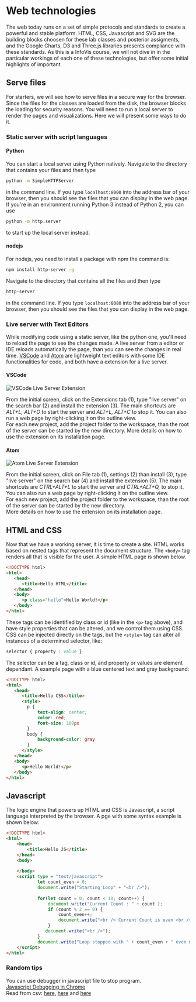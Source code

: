 # Web technologies
The web today runs on a set of simple protocols and standards to create a powerful and stable platform. HTML, CSS, Javascript and SVG are the building blocks choosen for these lab classes and posterior assigments, and the Google Charts, D3 and Three.js libraries presents compliance with these standards. As this is a InfoVis course, we will not dive in in the particular workings of each one of these technologies, but offer some initial highlights of important 

## Serve files
For starters, we will see how to serve files in a secure way for the browser. Since the files for the classes are loaded from the disk, the browser blocks the loading for security reasons. You will need to run a local server to render the pages and visualizations. Here we will present some ways to do it. 

### Static server with script languages

#### Python
You can start a local server using Python natively. Navigate to the directory that contains your files  and then type 
``` bash
python -m SimpleHTTPServer
```
in the command line. If you type `localhost:8000` into the address bar of your browser, then you should see the files that you can display in the web page.
If you're in an environment running Python 3 instead of Python 2, you can use 
``` bash
python -m http.server
```
to start up the local server instead.

#### nodejs
For nodejs, you need to install a package with npm the command is:
```bash
npm install http-server -g
```
Navigate to the directory that contains all the files and then type 
``` bash
http-server
```
in the command line. If you type `localhost:8080` into the address bar of your browser, then you should see the files that you can display in the web page.

### Live server with Text Editors
While modifying code using a static server, like the python one, you'll need to reload the page to see the changes made. A live server from a editor or IDE reloads automatically the page, than you can see the changes in real time. [VSCode](https://code.visualstudio.com/) and [Atom](https://atom.io/) are lightweight text editors with some IDE functionalities for code, and both have a extension for a live server.

#### VSCode
![VSCode Live Server Extension](./images/vscode_liveserver.png)

From the initial screen, click on the Extensions tab (1), type "live server" on the search bar (2) and install the extension (3). The main shortcuts are _ALT+L, ALT+O_ to start the server and _ALT+L, ALT+C_ to stop it. You can also run a web page by right-clicking it on the outline view.   
For each new project, add the project folder to the workspace, than the root of the server can be started by the new directory. More details on how to use the extension on its installation page.

#### Atom
![Atom Live Server Extension](./images/atom_liveserver.png)

From the initial screen, click on File tab (1), settings (2) than install (3), type "live server" on the search bar (4) and install the extension (5). The main shortcuts are _CTRL+ALT+L_ to start the server and _CTRL+ALT+Q,_ to stop it. You can also run a web page by right-clicking it on the outline view.  
For each new project, add the project folder to the workspace, than the root of the server can be started by the new directory.  
More details on how to use the extension on its installation page.


## HTML and CSS
Now that we have a working server, it is time to create a site. HTML works based on nested tags that represent the document structure. The `<body>` tag renders all that is visible for the user. A simple HTML page is shown below.

``` html
<!DOCTYPE html>
<html>
   <head>
      <title>Hello HTML</title>
   </head>	
   <body>
      <p class="hello">Hello World!</p>
   </body>	
</html>
```

These tags can be identified by class or id (like in the `<p>` tag above), and have style properties that can be altered, and we control them using CSS. CSS can be injected directly on the tags, but the `<style>` tag can alter all instances of a determined selector, like:

``` css
selector { property : value }
```
The selector can be a tag, class or id, and property or values are element dependant. A example page with a blue centered text and gray background: 

``` html
<!DOCTYPE html>
<html>
   <head>
      <title>Hello CSS</title>
      <style> 
        p {
            text-align: center;
            color: red;
            font-size: 100px
        }
        body {
            background-color: gray
        }
      </style>
   </head>	
   <body>
      <p>Hello World!</p>
   </body>
</html>
```

## Javascript
The logic engine that powers up HTML and CSS is Javascript, a script language interpreted by the browser. A pge with some syntax example is shown below:

``` html
<!DOCTYPE html>
<html>
    <head>
        <title>Hello JS</title>
    </head>	
    <body>      
          
    </body>
    <script type = "text/javascript">
            let count_even = 0;
            document.write("Starting Loop" + "<br />");
         
            for(let count = 0; count < 10; count++) {
                document.write("Current Count : " + count );
                if (count % 2 == 0) {
                    count_even++;
                    document.write("<br /> Current Count is even <br />");   
                }
               document.write("<br />");
            }         
            document.write("Loop stopped with " + count_even + " even numbers!");
    </script>    
</html>
```


### Random tips
You can use debugger in javascript file to stop program.  
[Javascript Debugging in Chrome](https://developer.chrome.com/devtools/docs/javascript-debugging)  
Read from csv: [here](http://visual.yantrajaal.com/2013/12/google-charts-from-public-csv-datasets.html), [here](https://stackoverflow.com/questions/14211636/how-to-use-google-chart-with-data-from-a-csv) and [here](http://economistry.com/2013/07/easy-data-visualization-with-google-charts-and-a-csv/)
